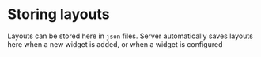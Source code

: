 # Storing layouts

Layouts can be stored here in `json` files. Server automatically saves layouts here
when a new widget is added, or when a widget is configured
